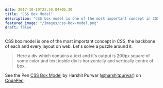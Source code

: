 ```yaml
---
date: 2017-10-10T22:59:04+05:30
title: "CSS Box Model"
description: "CSS box model is one of the most important concept in CSS, the backbone of each and every layout on web."
featured_image: "/images/css-box-model.png"
draft: false
---
```


CSS box model is one of the most important concept in CSS, the backbone of each and every layout on web. Let's solve a puzzle around it.

<blockquote> Here a div which contains a text and it's output is 200px square of some color and text inside div is horizontally and vertically centre of box. </blockquote>

<p data-height="400" data-theme-id="0" data-slug-hash="EpWPLq" data-default-tab="html,result" data-user="harshitpurwar" data-pen-title="CSS Box Model" data-preview="false" class="codepen">See the Pen <a href="https://codepen.io/harshitpurwar/pen/EpWPLq/">CSS Box Model</a> by Harshit Purwar (<a href="https://codepen.io/harshitpurwar">@harshitpurwar</a>) on <a href="https://codepen.io">CodePen</a>.</p>
<script async src="https://static.codepen.io/assets/embed/ei.js"></script>